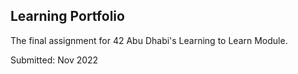 ## Learning Portfolio

The final assignment for 42 Abu Dhabi's Learning to Learn Module.

Submitted: Nov 2022

